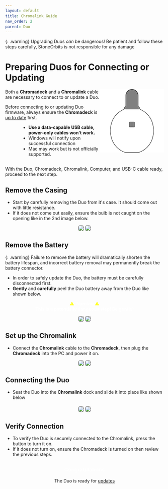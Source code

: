 ```yaml
---
layout: default
title: Chromalink Guide
nav_order: 2
parent: Duo
---
```

<style>
.warning-box {
   background-color: rgba(255,255,0,.25);
   border: 1px solid #ddd;
   border-radius: 8px;
   padding: 15px;
   margin: 20px 0;
   box-shadow: 0 4px 6px rgba(0, 0, 0, 0.1);
}
.info-box strong {
   color: #0056b3;
}
</style>

{: .warning}
Upgrading Duos <i>can</i> be dangerous! Be patient and follow these steps carefully, StoneOrbits is not responsible for any damage

# Preparing Duos for Connecting or Updating

<img src="assets/images/duo-logo-square-512.png" style="max-width: 250px; width: 40%; float: right; margin-bottom: 20px">

Both a **Chromadeck** and a **Chromalink** cable are necessary to connect to or update a Duo.

Before connecting to or updating Duo firmware, always ensure the **Chromadeck** is [up to date](chromadeck_upgrade_guide.html)
 first.
<div style="margin-left: 50px; margin-right: 50px; margin-bottom: 30px;" markdown="1">

- **Use a data-capable USB cable, power-only cables won't work.**
- Windows will notify upon successful connection
- Mac may work but is not officially supported.
</div>

With the Duo, Chromadeck, Chromalink, Computer, and USB-C cable ready, proceed to the next step.

## Remove the Casing

 - Start by carefully removing the Duo from it's case. It should come out with little resistance.
 - If it does not come out easily, ensure the bulb is not caught on the opening like in the 2nd image below.

<div style="text-align: center; margin: 5px">
  <img style="max-width:260px;border-radius:5px;border:1px solid gray;" src="assets/images/duo-case-removal.gif">
  <img style="max-width:260px;border-radius:5px;border:1px solid gray;" src="assets/images/duo-case-removal-2.gif">
</div>

## Remove the Battery

{: .warning}
Failure to remove the battery will dramatically shorten the battery lifespan,
and incorrect battery removal may permanently break the battery connector.

- In order to safely update the Duo, the battery must be carefully disconnected first. 
- **Gently** and **carefully** peel the Duo battery away from the Duo like shown below.

<div style="text-align: center; margin: 5px">
  <p style="color:white;"><span style="color:yellow;">⚠</span> <b>Warning</b> <span style="color:yellow;">⚠</span><br>
  <strong>This is a potentially dangeous step! Be gentle!</strong></p>
</div>

<div style="text-align: center; margin: 5px">  
  <img style="max-width:260px;border-radius:5px;border:1px solid gray;" src="assets/images/battery-removal-1.gif">
  <img style="max-width:260px;border-radius:5px;border:1px solid gray;" src="assets/images/battery-removal-2.gif">
</div>

## Set up the Chromalink

 - Connect the **Chromalink** cable to the **Chromadeck**, then plug the **Chromadeck** into the PC and power it on.

<div style="text-align: center; margin: 5px">
  <img style="max-width:260px;border-radius:5px;border:1px solid gray;" src="assets/images/connect-chromalink.gif">
  <img style="max-width:260px;border-radius:5px;border:1px solid gray;" src="assets/images/connect-chromadeck.gif">
</div>

## Connecting the Duo

 - Seat the Duo into the **Chromalink** dock and slide it into place like shown below

<div style="text-align: center; margin: 20px">
  <img style="max-width:260px;border-radius:5px;border:1px solid gray;" src="assets/images/insert-dock-1.gif">
  <img style="max-width:260px;border-radius:5px;border:1px solid gray;" src="assets/images/insert-dock-2.gif">
</div>

## Verify Connection

 - To verify the Duo is securely connected to the Chromalink, press the button to turn it on.
 - If it does not turn on, ensure the Chromadeck is turned on then review the previous steps.

<div style="text-align: center; margin-top: 30px;">
  <p><h3 style="color: white;">Congratulations</h3> The Duo is ready for <a href="duo_upgrade_guide.html">updates</a></p>
</div>

